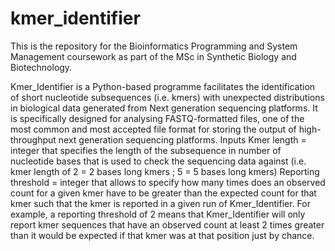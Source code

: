 # kmer_identifier
This is the repository for the Bioinformatics Programming and System Management coursework as part of the MSc in Synthetic Biology and Biotechnology.

Kmer_Identifier is a Python-based programme facilitates the identification of short nucleotide subsequences (i.e. kmers) with unexpected distributions in biological data generated from Next generation sequencing platforms. It is specifically designed for analysing FASTQ-formatted files, one of the most common and most accepted file format for storing the output of high-throughput next generation sequencing platforms. 
Inputs
Kmer length = integer that specifies the length of the subsequence in number of nucleotide bases that is used to check the sequencing data against (i.e. kmer length of 2 = 2 bases long kmers ; 5 = 5 bases long kmers)
Reporting threshold = integer that allows to specify how many times does an observed count for a given kmer have to be greater than the expected count for that kmer such that the kmer is reported in a given run of Kmer_Identifier. For example, a reporting threshold of 2 means that Kmer_Identifier will only report kmer sequences that have an observed count at least 2 times greater than it would be expected if that kmer was at that position just by chance.
